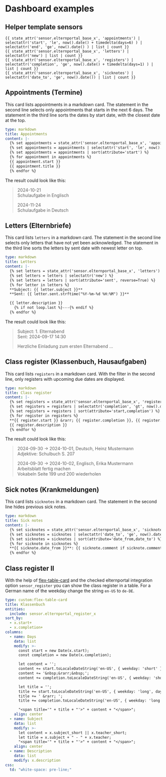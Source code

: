 # Dashboard examples


## Helper template sensors
```
{{ state_attr('sensor.elternportal_base_x', 'appointments') | selectattr('start', 'le', now().date() + timedelta(days=6) ) | selectattr('end', 'ge', now().date() ) | list | count }}
{{ state_attr('sensor.elternportal_base_x', 'letters') | selectattr('new') | list | count }}
{{ state_attr('sensor.elternportal_base_x', 'registers') | selectattr('completion', 'ge', now().date() + timedelta(days=1) ) | list | count }}
{{ state_attr('sensor.elternportal_base_x', 'sicknotes') | selectattr('date_to', 'ge', now().date()) | list | count }}
```


## Appointments (Termine)

This card lists appointments in a markdown card.
The statement in the second line selects only appointments that starts in the next 6 days.
The statement in the third line sorts the dates by start date, with the closest date at the top.

``` yaml
type: markdown
title: Appointments
content: |-
  {% set appointments = state_attr('sensor.elternportal_base_x', 'appointments') %}
  {% set appointments = appointments | selectattr('start', 'le', now().date() + timedelta(days=6) ) | selectattr('end', 'ge', now().date() ) | list %}
  {% set appointments = appointments | sort(attribute='start') %}
  {% for appointment in appointments %}
  {{ appointment.start }}
  {{ appointment.title }}  
  {% endfor %}
```

The result could look like this:
> 2024-10-21  
> Schulaufgabe in Englisch  
>  
> 2024-11-24  
> Schulaufgabe in Deutsch  


## Letters (Elternbriefe)

This card lists `letters` in a markdown card.
The statement in the second line selects only letters that have not yet been acknowledged.
The statement in the third line sorts the letters by sent date with newest letter on top.

``` yaml
type: markdown
title: Letters
content: |-
  {% set letters = state_attr('sensor.elternportal_base_x', 'letters') %}
  {% set letters = letters | selectattr('new') %}
  {% set letters = letters | sort(attribute='sent', reverse=True) %}
  {% for letter in letters %}
  **Subject: {{ letter.subject }}**
  **Sent: {{ letter.sent.strftime("%Y-%m-%d %H:%M") }}**

  {{ letter.description }}
    {% if not loop.last %}---{% endif %}
  {% endfor %}
```

The result could look like this:
> Subject: 1. Elternabend  
> Sent: 2024-09-17 14:30  
>  
> Herzliche Einladung zum ersten Elternabend ...


## Class register (Klassenbuch, Hausaufgaben)

This card lists `registers` in a markdown card.
With the filter in the second line, only registers with upcoming due dates are displayed.

``` yaml
type: markdown
title: Class register
content: |-
  {% set registers = state_attr('sensor.elternportal_base_x', 'registers') %}
  {% set registers = registers | selectattr('completion', 'gt', now().date() ) %}
  {% set registers = registers | sort(attribute='start,completion') %}
  {% for register in registers %}
  **{{ register.start }} &rarr; {{ register.completion }}, {{ register.subject }}, {{ register.teacher }}**
  {{ register.description }}
  {% endfor %}
```

The result could look like this:
> 2024-09-30 &rarr; 2024-10-01, Deutsch, Heinz Mustermann  
> Adjektive: Schulbuch S. 207  
>
> 2024-09-30 &rarr; 2024-10-02, Englisch, Erika Mustermann  
> Arbeitsblatt fertig machen  
> Vokabeln Seite 199 und 200 wiederholen  


## Sick notes (Krankmeldungen)

This card lists `sicknotes` in a markdown card.
The statement in the second line hides previous sick notes.

``` yaml
type: markdown
title: Sick notes
content: |-
  {% set sicknotes = state_attr('sensor.elternportal_base_x', 'sicknotes') %}
  {% set sicknotes = sicknotes | selectattr('date_to', 'ge', now().date()) %}
  {% set sicknotes = sicknotes | sort(attribute='date_from,date_to') %}
  {% for sicknote in sicknotes %}
  **{{ sicknote.date_from }}**: {{ sicknote.comment if sicknote.comment!="" else '[Ohne Kommentar]' }}
  {% endfor %}
```


## Class register II

With the help of [flex-table-card](https://github.com/custom-cards/flex-table-card) and the checked elternportal integration option `sensor_register` you can show the class register in a table.
For a German name of the weekday change the string `en-US` to `de-DE`.

``` yaml
type: custom:flex-table-card
title: Klassenbuch
entities:
  include: sensor.elternportal_register_x
sort_by:
  - x.start+
  - x.completion+
columns:
  - name: Days
    data: list
    modify: >-
      const start = new Date(x.start);
      const completion = new Date(x.completion);

      let content = '';
      content += start.toLocaleDateString('en-US', { weekday: 'short' });
      content += '&nbsp;&rarr;&nbsp;';
      content += completion.toLocaleDateString('en-US', { weekday: 'short' }); 

      let title = '';
      title += start.toLocaleDateString('en-US', { weekday: 'long', day: 'numeric', month: 'numeric', year: 'numeric' });
      title += ' &rarr; ';
      title += completion.toLocaleDateString('en-US', { weekday: 'long', day: 'numeric', month: 'numeric', year: 'numeric' });

      "<span title='" + title + "'>" + content + "</span>";
    align: center
  - name: Subject
    data: list
    modify: >-
      let content = x.subject_short || x.teacher_short;
      let title = x.subject + " - " + x.teacher;
      "<span title='" + title + "'>" + content + "</span>";
    align: center
  - name: Description
    data: list
    modify: x.description
css:
  td: "white-space: pre-line;"
````